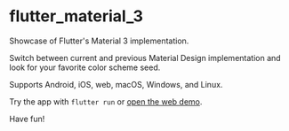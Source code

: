 # flutter_material_3

Showcase of Flutter's Material 3 implementation.

Switch between current and previous Material Design implementation and look for your favorite color scheme seed.

Supports Android, iOS, web, macOS, Windows, and Linux.

Try the app with `flutter run` or [open the web demo](https://flutter-material-3.web.app/).

Have fun!
